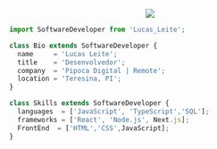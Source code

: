 <p align="center">
  <img src="https://github.com/thompsonemerson/thompsonemerson/raw/master/cover-thompson.png" />
</p>

```js
import SoftwareDeveloper from 'Lucas_Leite';

class Bio extends SoftwareDeveloper {
  name     = 'Lucas Leite';
  title    = 'Desenvolvedor';
  company  = 'Pipoca Digital | Remote';
  location = 'Teresina, PI';
}

class Skills extends SoftwareDeveloper {
  languages  = ['JavaScript', 'TypeScript','SQL'];
  frameworks = ['React', 'Node.js', Next.js];
  FrontEnd  = ['HTML','CSS',JavaScript];
}
```
